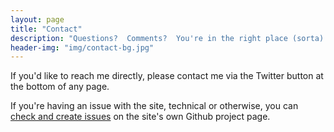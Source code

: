```yaml
---
layout: page
title: "Contact"
description: "Questions?  Comments?  You're in the right place (sorta)."
header-img: "img/contact-bg.jpg"
---
```


If you'd like to reach me directly, please contact me via the Twitter button at the bottom of any page.

If you're having an issue with the site, technical or otherwise, you can [check and create issues][issues] on the site's own Github project page.

[issues]: https://github.com/wisq/wisq.github.io/issues "Issues – wisq/wisq.github.io"
